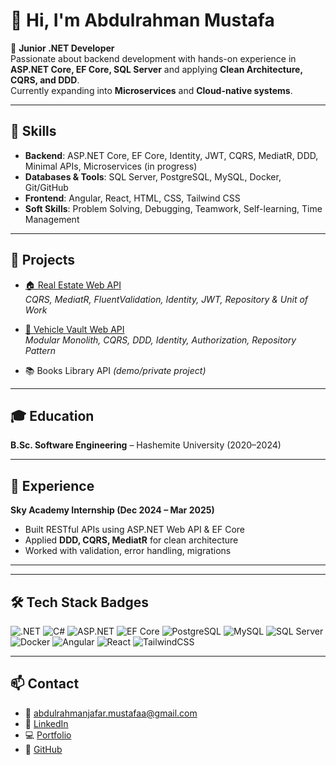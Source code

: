 # 👋 Hi, I'm Abdulrahman Mustafa

🎯 **Junior .NET Developer**  
Passionate about backend development with hands-on experience in **ASP.NET Core, EF Core, SQL Server** and applying **Clean Architecture, CQRS, and DDD**.  
Currently expanding into **Microservices** and **Cloud-native systems**.

---

## 🚀 Skills
- **Backend**: ASP.NET Core, EF Core, Identity, JWT, CQRS, MediatR, DDD, Minimal APIs, Microservices (in progress)  
- **Databases & Tools**: SQL Server, PostgreSQL, MySQL, Docker, Git/GitHub  
- **Frontend**: Angular, React, HTML, CSS, Tailwind CSS  
- **Soft Skills**: Problem Solving, Debugging, Teamwork, Self-learning, Time Management  

---

## 📂 Projects
- [🏠 Real Estate Web API](https://github.com/abdulrahmmann/RealEstate-DotNetWebApi)  
  *CQRS, MediatR, FluentValidation, Identity, JWT, Repository & Unit of Work*  

- [🚗 Vehicle Vault Web API](https://github.com/abdulrahmmann/Vehicle-Vault-DotNet-WebApi)  
  *Modular Monolith, CQRS, DDD, Identity, Authorization, Repository Pattern*  

- 📚 Books Library API *(demo/private project)*  

---

## 🎓 Education
**B.Sc. Software Engineering** – Hashemite University (2020–2024)  

---

## 💼 Experience
**Sky Academy Internship (Dec 2024 – Mar 2025)**  
- Built RESTful APIs using ASP.NET Web API & EF Core  
- Applied **DDD, CQRS, MediatR** for clean architecture  
- Worked with validation, error handling, migrations  

---

<!--
## 📊 GitHub Stats
![GitHub Stats](https://github-readme-stats.vercel.app/api?username=abdulrahmmann&show_icons=true&theme=radical)  
![Top Langs](https://github-readme-stats.vercel.app/api/top-langs/?username=abdulrahmmann&layout=compact&theme=radical)  
-->

---

## 🛠️ Tech Stack Badges
![.NET](https://img.shields.io/badge/.NET-512BD4?logo=dotnet&logoColor=fff&style=flat)
![C#](https://img.shields.io/badge/C%23-239120?logo=csharp&logoColor=fff&style=flat)
![ASP.NET](https://img.shields.io/badge/ASP.NET_Core-5C2D91?logo=dotnet&logoColor=fff&style=flat)
![EF Core](https://img.shields.io/badge/Entity_Framework_Core-5C2D91?logo=dotnet&logoColor=fff&style=flat)
![PostgreSQL](https://img.shields.io/badge/PostgreSQL-336791?logo=postgresql&logoColor=fff&style=flat)
![MySQL](https://img.shields.io/badge/MySQL-4479A1?logo=mysql&logoColor=fff&style=flat)
![SQL Server](https://img.shields.io/badge/SQL_Server-CC2927?logo=microsoftsqlserver&logoColor=fff&style=flat)
![Docker](https://img.shields.io/badge/Docker-2496ED?logo=docker&logoColor=fff&style=flat)
![Angular](https://img.shields.io/badge/Angular-DD0031?logo=angular&logoColor=fff&style=flat)
![React](https://img.shields.io/badge/React-20232A?logo=react&logoColor=61DAFB&style=flat)
![TailwindCSS](https://img.shields.io/badge/Tailwind_CSS-06B6D4?logo=tailwindcss&logoColor=fff&style=flat)

---

## 📫 Contact
- 📧 [abdulrahmanjafar.mustafaa@gmail.com](mailto:abdulrahmanjafar.mustafaa@gmail.com)  
- 🔗 [LinkedIn](https://www.linkedin.com/in/abdulrahmans-mustafa)  
- 💻 [Portfolio](https://abdulrahmans-portfolio.vercel.app)  
- 🐙 [GitHub](https://github.com/abdulrahmmann)  
